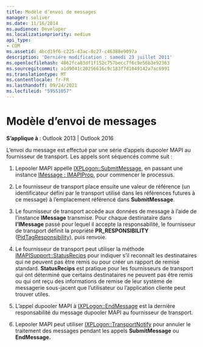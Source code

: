 ```yaml
---
title: Modèle d’envoi de messages
manager: soliver
ms.date: 11/16/2014
ms.audience: Developer
ms.localizationpriority: medium
api_type:
- COM
ms.assetid: 4bcd19f6-c225-43ac-8c27-c46388e9097a
description: 'Derniére modification : samedi 23 juillet 2011'
ms.openlocfilehash: 4862fca03df1f152c757becc7f6c9e56b3e92363
ms.sourcegitcommit: a1d9041c20256616c9c183f7d1049142a7ac6991
ms.translationtype: MT
ms.contentlocale: fr-FR
ms.lasthandoff: 09/24/2021
ms.locfileid: "59551057"
---
```

# <a name="message-submission-model"></a>Modèle d’envoi de messages

  
  
**S’applique à** : Outlook 2013 | Outlook 2016 
  
L’envoi du message est effectué par une série d’appels dupooler MAPI au fournisseur de transport. Les appels sont séquencés comme suit :
  
1. Lepooler MAPI appelle [IXPLogon::SubmitMessage](ixplogon-submitmessage.md), en passant une instance [IMessage : IMAPIProp,](imessageimapiprop.md) pour commencer le processus. 
    
2. Le fournisseur de transport place ensuite une valeur de référence (un identificateur défini par le transport utilisé dans les références futures à ce message) à l’emplacement référencé dans **SubmitMessage**.
    
3. Le fournisseur de transport accède aux données de message à l’aide de l’instance **IMessage** transmise. Pour chaque destinataire dans **l’IMessage** passé pour lequel il accepte la responsabilité, le fournisseur de transport définit la propriété **PR_RESPONSIBILITY** ([PidTagResponsibility](pidtagresponsibility-canonical-property.md)), puis renvoie.
    
4. Le fournisseur de transport peut utiliser la méthode [IMAPISupport::StatusRecips](imapisupport-statusrecips.md) pour indiquer s’il reconnaît les destinataires qui ne peuvent pas être remis ou pour créer un rapport de remise standard. **StatusRecips** est pratique pour les fournisseurs de transport qui ont déterminé que certains destinataires ne peuvent pas être remis ou qui ont reçu des informations de remise de leur système de messagerie sous-jacent que l’utilisateur ou l’application cliente peut trouver utiles. 
    
5. L’appel dupooler MAPI à [IXPLogon::EndMessage](ixplogon-endmessage.md) est la dernière responsabilité du message dupooler MAPI au fournisseur de transport. 
    
6. Lepooler MAPI peut utiliser [IXPLogon::TransportNotify](ixplogon-transportnotify.md) pour annuler le traitement des messages pendant les appels **SubmitMessage** ou **EndMessage.** 
    

